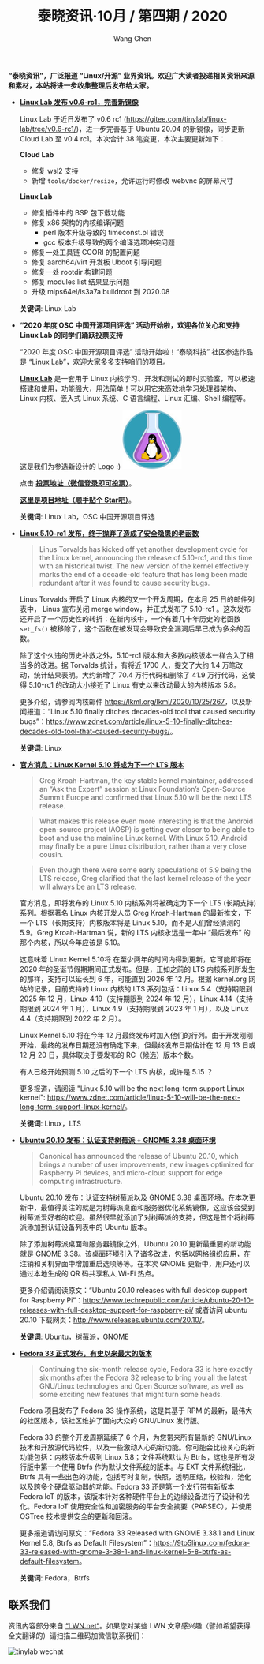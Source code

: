﻿---
title: 泰晓资讯·10月 / 第四期 / 2020
author: 'Wang Chen'
group: news
draft: false
top: false
album: 泰晓资讯
layout: weekly
license: "cc-by-nc-nd-4.0"
permalink: /tinylab-weekly-10-4th-2020/
tags:
  - Linux
  - Linux Lab
  - OSC 中国开源项目评选
  - Ubuntu
  - 树莓派
  - GNOME
  - Fedora
  - Btrfs
categories:
  - 泰晓资讯
  - 技术动态
  - 行业动向
---

**“泰晓资讯”，广泛报道 “Linux/开源” 业界资讯。欢迎广大读者投递相关资讯来源和素材，本站将进一步收集整理后发布给大家。**

- [**Linux Lab 发布 v0.6-rc1，完善新镜像**](http://tinylab.org/linux-lab-v06-rc1/)

    Linux Lab 于近日发布了 v0.6 rc1 (<https://gitee.com/tinylab/linux-lab/tree/v0.6-rc1/>)，进一步完善基于 Ubuntu 20.04 的新镜像，同步更新 Cloud Lab 至 v0.4 rc1。本次合计 38 笔变更，本次主要更新如下：

    **Cloud Lab**

    * 修复 wsl2 支持
    * 新增 `tools/docker/resize`，允许运行时修改 webvnc 的屏幕尺寸

    **Linux Lab**

    * 修复插件中的 BSP 包下载功能
    * 修复 x86 架构的内核编译问题
        * perl 版本升级导致的 timeconst.pl 错误
        * gcc 版本升级导致的两个编译选项冲突问题
    * 修复一处工具链 CCORI 的配置问题
    * 修复 aarch64/virt 开发板 Uboot 引导问题
    * 修复一处 rootdir 构建问题
    * 修复 modules list 结果显示问题
    * 升级 mips64el/ls3a7a buildroot 到 2020.08
    
    **关键词**: Linux Lab

- **“2020 年度 OSC 中国开源项目评选” 活动开始啦，欢迎各位关心和支持 Linux Lab 的同学们踊跃投票支持**

    “2020 年度 OSC 中国开源项目评选” 活动开始啦！“泰晓科技” 社区参选作品是 “Linux Lab”，欢迎大家多多支持咱们的项目。
	
    [**Linux Lab**](http://tinylab.org/linux-lab) 是一套用于 Linux 内核学习、开发和测试的即时实验室，可以极速搭建和使用，功能强大，用法简单！可以用它来高效地学习处理器架构、Linux 内核、嵌入式 Linux 系统、C 语言编程、Linux 汇编、Shell 编程等。
	
    这是我们为参选新设计的 Logo :) ![Linux Lab Logo](/wp-content/uploads/2020/10/linux-lab-logo.jpg)

    点击 [**投票地址（微信登录即可投票）**](https://www.oschina.net/p/linux-lab)。

    [**这里是项目地址（顺手贴个 Star吧）**](https://gitee.com/tinylab/linux-lab)。

    **关键词**: Linux Lab，OSC 中国开源项目评选
	
- [**Linux 5.10-rc1 发布，终于抛弃了造成了安全隐患的老函数**](https://www.zdnet.com/article/linux-5-10-finally-ditches-decades-old-tool-that-caused-security-bugs/)

    > Linus Torvalds has kicked off yet another development cycle for the Linux kernel, announcing the release of 5.10-rc1, and this time with an historical twist. The new version of the kernel effectively marks the end of a decade-old feature that has long been made redundant after it was found to cause security bugs.

    Linus Torvalds 开启了 Linux 内核的又一个开发周期，在本月 25 日的邮件列表中， Linus 宣布关闭 merge window，并正式发布了 5.10-rc1 。这次发布还开启了一个历史性的转折：在新内核中，一个有着几十年历史的老函数 `set_fs()` 被移除了，这个函数在被发现会导致安全漏洞后早已成为多余的函数。
	
    除了这个久违的历史补救之外，5.10-rc1 版本和大多数内核版本一样合入了相当多的改进。据 Torvalds 统计，有将近 1700 人，提交了大约 1.4 万笔改动，统计结果表明。大约新增了 70.4 万行代码和删除了 41.9 万行代码，这使得 5.10-rc1 的改动大小接近了 Linux 有史以来改动最大的内核版本 5.8。

    更多介绍，请参阅内核邮件 <https://lkml.org/lkml/2020/10/25/267>，以及新闻报道：“Linux 5.10 finally ditches decades-old tool that caused security bugs”：<https://www.zdnet.com/article/linux-5-10-finally-ditches-decades-old-tool-that-caused-security-bugs/>。
	
    **关键词**: Linux
	
- [**官方消息：Linux Kernel 5.10 将成为下一个 LTS 版本**](https://www.zdnet.com/article/linux-5-10-will-be-the-next-long-term-support-linux-kernel/)

    > Greg Kroah-Hartman, the key stable kernel maintainer, addressed an “Ask the Expert” session at Linux Foundation’s Open-Source Summit Europe and confirmed that Linux 5.10 will be the next LTS release.

    > What makes this release even more interesting is that the  Android open-source project (AOSP) is getting ever closer to being able to boot and use the mainline Linux kernel. With Linux 5.10, Android may finally be a pure Linux distribution, rather than a very close cousin. 

    > Even though there were some early speculations of 5.9 being the LTS release, Greg clarified that the last kernel release of the year will always be an LTS release.

    官方消息，即将发布的 Linux 5.10 内核系列将被确定为下一个 LTS (长期支持) 系列。根据著名 Linux 内核开发人员 Greg Kroah-Hartman 的最新推文，下一个 LTS（长期支持）内核版本将是 Linux 5.10，而不是人们曾经猜测的 5.9。Greg Kroah-Hartman 说，新的 LTS 内核永远是一年中 “最后发布” 的那个内核，所以今年应该是 5.10。

    这意味着 Linux Kernel 5.10将 在至少两年的时间内得到更新，它可能即将在 2020 年的圣诞节假期期间正式发布。但是，正如之前的 LTS 内核系列所发生的那样，支持可以延长到 6 年，可能直到 2026 年 12 月。根据 kernel.org 网站的记录，目前支持的 Linux 内核的 LTS 系列包括：Linux 5.4（支持期限到 2025 年 12 月，Linux 4.19（支持期限到 2024 年 12 月），Linux 4.14（支持期限到 2024 年 1 月），Linux 4.9（支持期限到 2023 年 1 月），以及 Linux 4.4（支持期限到 2022 年 2 月）。
	
    Linux Kernel 5.10 将在今年 12 月最终发布时加入他们的行列。由于开发刚刚开始，最终的发布日期还没有确定下来，但最终发布日期估计在 12 月 13 日或 12 月 20 日，具体取决于要发布的 RC（候选）版本个数。

    有人已经开始预测 5.10 之后的下一个 LTS 内核，或许是 5.15 ？
	
    更多报道，请阅读 "Linux 5.10 will be the next long-term support Linux kernel": <https://www.zdnet.com/article/linux-5-10-will-be-the-next-long-term-support-linux-kernel/>。
	
    **关键词**: Linux，LTS

- [**Ubuntu 20.10 发布：认证支持树莓派 + GNOME 3.38 桌面环境**](https://www.techrepublic.com/article/ubuntu-20-10-releases-with-full-desktop-support-for-raspberry-pi/)

    > Canonical has announced the release of Ubuntu 20.10, which brings a number of user improvements, new images optimized for Raspberry Pi devices, and micro-cloud support for edge computing infrastructure.

    Ubuntu 20.10 发布：认证支持树莓派以及 GNOME 3.38 桌面环境。在本次更新中，最值得关注的就是为树莓派桌面和服务器优化系统镜像，这应该会受到树莓派爱好者的欢迎。虽然很早就添加了对树莓派的支持，但这是首个将树莓派添加到认证设备列表中的 Ubuntu 版本。
	
    除了添加树莓派桌面和服务器镜像之外，Ubuntu 20.10 更新最重要的新功能就是 GNOME 3.38。该桌面环境引入了诸多改进，包括以网格组织应用，在注销和关机界面中增加重启选项等等。在本次 GNOME 更新中，用户还可以通过本地生成的 QR 码共享私人 Wi-Fi 热点。
	
    更多介绍请阅读原文：“Ubuntu 20.10 releases with full desktop support for Raspberry Pi”：<https://www.techrepublic.com/article/ubuntu-20-10-releases-with-full-desktop-support-for-raspberry-pi/> 或者访问 ubuntu 20.10 下载网页：<http://www.releases.ubuntu.com/20.10/>。
	
    **关键词**: Ubuntu，树莓派，GNOME

- [**Fedora 33 正式发布，有史以来最大的版本**](https://9to5linux.com/fedora-33-released-with-gnome-3-38-1-and-linux-kernel-5-8-btrfs-as-default-filesystem)

    > Continuing the six-month release cycle, Fedora 33 is here exactly six months after the Fedora 32 release to bring you all the latest GNU/Linux technologies and Open Source software, as well as some exciting new features that might turn some heads.

    Fedora 项目发布了 Fedora 33 操作系统，这是其基于 RPM 的最新，最伟大的社区版本，该社区维护了面向大众的 GNU/Linux 发行版。

    Fedora 33 的整个开发周期延续了 6 个月，为您带来所有最新的 GNU/Linux 技术和开放源代码软件，以及一些激动人心的新功能。你可能会比较关心的新功能包括：内核版本升级到 Linux 5.8；文件系统默认为 Btrfs，这也是所有发行版中第一个使用 Btrfs 作为默认文件系统的版本。与 EXT 文件系统相比，Btrfs 具有一些出色的功能，包括写时复制，快照，透明压缩，校验和，池化以及跨多个硬盘驱动器的功能。Fedora 33 还是第一个发行带有新版本 Fedora IoT 的版本，该版本针对各种硬件平台上的边缘设备进行了设计和优化。Fedora IoT 使用安全性和加密服务的平台安全摘要（PARSEC），并使用 OSTree 技术提供安全的更新和回滚。
	
    更多报道请访问原文：“Fedora 33 Released with GNOME 3.38.1 and Linux Kernel 5.8, Btrfs as Default Filesystem”：<https://9to5linux.com/fedora-33-released-with-gnome-3-38-1-and-linux-kernel-5-8-btrfs-as-default-filesystem>。
	
    **关键词**: Fedora，Btrfs
	
## 联系我们

资讯内容部分来自 [“LWN.net“](https://lwn.net/)。如果您对某些 LWN 文章感兴趣（譬如希望获得全文翻译的）请扫描二维码加微信联系我们：

![tinylab wechat](/images/wechat/tinylab.jpg)
